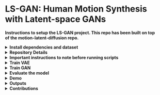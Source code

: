 # LS-GAN: Human Motion Synthesis with Latent-space GANs 

**Instructions to setup the LS-GAN project. This repo has been built on top of the motion-latent-diffusion repo.**
<details>
<summary> <b>Install dependencies and dataset </b> </summary>

1. Conda environment
conda create python=3.9 --name mld
conda activate mld
Install the packages in requirements.txt and install PyTorch 2.2.2 If any package error, refer packages_ref.txt file

pip install -r requirements.txt
We test our code on Python 3.9.12 and PyTorch 2.2.2

2. Dependencies
Run the script to download dependencies materials:

bash prepare/download_smpl_model.sh
bash prepare/prepare_clip.sh
For Text to Motion Evaluation

bash prepare/download_t2m_evaluators.sh

3. Prepare the HumanML dataset
Please refer to HumanML3D for text-to-motion dataset setup.

You can download the Human ML data from our drive : https://drive.google.com/file/d/1bOmzxuH8xNk2XM4Onfde0tstDovgRowV/view?usp=sharing. However, note that due to the distribution policy of AMASS dataset, we are not allowed to distribute the data directly. We provided just for this project to reduce the effort in setting up the data and replicate the results. Unzip the data in a folder called datasets/humanml3d. Alternatively, follow the instructions given below to do the whole setup if you are interested.

    1. Download the dataset for this folder from amass data site. Navigate to this link of humanml3d repository (https://github.com/EricGuo5513/HumanML3D/tree/main)
    2. Run the scripts for raw_pose_processing.ipynb, motion_representation.ipynb, cal_mean_variance.ipynb.
    3. Follow the instructions of downloading datasets listed in the raw_pose_processing.ipynb. These datasets should be unzipped directly in a folder called amass_data/. For ex, the kitml dataset should be unzipped such that it follows this structure: amass_data/KIT/001/001.npy
    4. Make sure all the other files such as license.txt are removed. The datasets folders will have also have to be renamed to some specific names described in the raw_pose_processing.ipynb file.
    5. After running all 3 notebooks, you should end up with a folder called datasets/humanml3d which consists of npy files, text files, Mean.npy and Std.npy of the whole data. This should consists of motion representations collated from different data sources. It follows the SMPL skeleton structure of 22 joints.
    6. Make sure to run the verification cells in the above scripts so there aren't any errors on dataset setup.

</details>

<details>
<summary> <b>Repository Details</b> </summary>
1. Our Code Changes (and explaining the folder structure)
datasets

    - humanml3d: place the downloaded dataset here
    configs: contains the arguments

    - assets (modified this file to adjust the paths accordingly): path configs

    - config_vae_humanml3d.yaml (added this file): human ml 3d config file for VAE training

    - config_GAN_humanml3d.yaml (added this file): human ml 3d config file for GAN training
    prepare:

    - contains bash scripts to download the dependecies. Also make sure once you download edit the path accordingly in the configs/assest.yaml

mld

    - models: 

        - get_model.py: edited the line 6 in this file to handle modeltype GAN and WGAN 

        - model_type: 
            - base.py: base pytorch lighting module, mld.package
            - GAN.py (added this file): this files used in the train.py. Internally calls architectures/gan_arcitecture.py etc
            - WGAN.py (added this file):  this files used in the train.py. Internally calls architectures/wgan_arcitecture.py etc
            - WGANGP.py (added this file):  this files used in the train.py. Internally calls architectures/wgangp_basic.py etc


        - architectures: define architectures
            - gan_arcitecture.py (added this file): Has the simple GAN architecture with BCE loss
            - wgan_arcitecture.py (added this file):  Has the simple GAN architecture with Wassestein loss
            - gan_dense.py (added this file):  Has the Dense GAN architecture with BCE loss
            - wgan_dense.py (added this file): Has the Dense GAN architecture with Wassestein loss
            - mlp_gan.py (added this file): Has the MLP GAN architecture with BCE loss
            - wmlp_gan.py (added this file): Has the MLP GAN architecture with Wassestein loss
            - wgangp_basic.py (added this file): Has the simple GAN architecture with Wassestein loss and gradient penalty

        -losses: 
            - mld.py: added lines 50-55, 95-96, 136-139 to handle the stage "GAN", "WGAN", "WGANGP"

    - train.py -> file in which training VAE or GAN happens.

    - trainer_bash.sh (added this file) -> To run the training in GPU

    - test.py -> testing and calculating the evaluation metrics

    - demo.py - loading the trained models and showing demo (text to motion)

    - render.py -> visulaize motions using blender

    - demo/example.txt: text input for testing

results:

    - GAN: results with GAN architectures

    - WGAN: results with WGAN architecture


</details>

<details>
<summary> <b>Important instructions to note before running scripts </b></summary>
We have set up config files depending on the model type you want to test (GAN, WGAN, WGANGP) and the architecture type.

The architecture type is set in model.arch_type in config files.

Given below is the valid architecture types you can test and demo:

stage  | architectures |
-------|-------------------|
GAN    | simple, dense, mlp |
WGAN   | simple, dense |
WGANGP | simple |

Use the appropriate config files based on the model stage as follows:

stage  | config file path |
-------|-------------------|
GAN    | ./configs/config_GAN_humanml3d.yaml |
WGAN   | ./configs/config_WGAN_humanml3d.yaml |
WGANGP | ./configs/config_WGANGP_humanml3d.yaml |

Make a checkpoints folder before running demo scripts so the models are downloaded and stored in the folder.

To make it easier for you to test the models, we have setup the demo script such that it will accept the model type and architecture type
from config files and automatically download the best model we have trained to the checkpoints folder.

</details>

<details>
<summary> <b>Train VAE </b> </summary>
Please first check the parameters in configs/config_vae_humanml3d.yaml, e.g. NAME

Then, run the following command:
```
python -m train --cfg configs/config_vae_humanml3d.yaml --cfg_assets configs/assets.yaml --batch_size 64 --nodebug
```
</details>
<details>
<summary> <b>Train GAN</b> </summary>
Ready to train GAN model?

Please update the parameters in configs/config_GAN_kitml.yaml, e.g. NAME, Update the PRETRAINED_VAE to the latest VAE ckpt model path in previous step
Use `TRAIN.STAGE=GAN` and `model.model_type=GAN` for GAN training, `WGAN` for Wassestein GAN training and `WGANGP` for Wasserstein GAN-GP respectively.
Please note you have to change both parameters for changes to work smoothly.

```
python -m train --cfg configs/config_GAN_humanml3d.yaml --cfg_assets configs/assets.yaml --batch_size 64 --nodebug
```

change the config files depending on the model type (GAN, WGAN, WGANGP). Set the architecture in model.arch_type (simple, dense, mlp). Refer
to **Important Instructions** to get all valid architecture types for each model.

</details>

<details>
<summary> <b>Evaluate the model</b> </summary>
    Please first put the tained model checkpoint path to TEST.CHECKPOINT in configs/config_GAN_humanml3d.yaml.

    Then, run the following command:

    To test trained VAE: ```python -m test --cfg configs/config_vae_humanml3d.yaml --cfg_assets configs/assets.yaml```

    To test trained GAN: ```python -m test --cfg configs/config_GAN_humanml3d.yaml --cfg_assets configs/assets.yaml```

    change the config files depending on the model type (GAN, WGAN, WGANGP). Set the architecture in model.arch_type

</details>

<details>
<summary> <b>Demo</b> </summary>

**The following instructions are for getting visual outputs from the best models we have identified for each model type and architecture.**

**First set up blender in your system. Please follow the instructions given below to do the setup.**

1. Download and Install Blender (We used windows) - https://www.blender.org/download/releases/2-93/
2. Follow the Blender Installation procedure (from step 1-6 under visualization section) mentioned in the TEMOS-Rendering motions from the url - https://github.com/Mathux/TEMOS
3. Update the path environment variable to add the path of Blender(Blender.exe) by following the steps (for windows):

    (i) Select Start select Control Panel. double click System and select the Advanced tab.

    (ii) Click Environment Variables. In the section System Variables find the PATH environment variable and select it. Click Edit. If the PATH environment variable does not exist, click New.

    (iii) In the Edit System Variable (or New System Variable) window, specify the value of the PATH environment variable. Click OK. Close all remaining windows by clicking OK.

4. Execute the following command:
```YOUR_BLENDER_PYTHON_PATH/python -m pip install -r prepare/requirements_render.txt```
5. Download the checkpoint and deps folder from the following drive link (this is mentioned in the Quick start setup and download steps in the mld repo directly follow them if using Linux or Linux subsystem in windows): https://drive.google.com/drive/folders/1U93wvPsqaSzb5waZfGFVYc4tLCAOmB4C
unzip both the folders and move them into the repo directory
6. Open the config.py file in the directory motion-latent-diffusion-main\mld\transforms\joints2rots and update the SMPL_MODEL_DIR, GMM_MODEL_DIR, SMPL_MEAN_FILE and Part_Seg_DIR variables with respective file paths in your local systems.
7. Rename the render_mld.yaml file name into render.yaml in the configs folder.
8. Now execute the below command from the repo directory in command prompt
```blender --background --python render.py -- --cfg=./configs/render.yaml --dir=YOUR_NPY_FOLDER --mode=video --joint_type=HumanML3D```

In case the video generation fails but the frames are generated succefully, use blender to make video from the generated frames (reference video to do this: https://www.youtube.com/watch?v=jRsYkp3GoK0&ab_channel=BlenderInferno)

Make a folder called 'checkpoints' which will store all the necessary model checkpoints required to run this project and demo it.

Set the stage variable in TRAIN.STAGE inside the config files to set the GAN model type. To set the specific architecture (basic, dense, mlp) set it under
model.arch_type in the config files.

To run the demo using the trained GAN for the inputs demo/example.txt

Run demo using:  ```python demo.py --cfg configs/config_GAN_humanml3d.yaml --cfg_assets ./configs/assets.yaml --example ./demo/example.txt ```

The outputs:

npy file: the generated motions with the shape of (nframe, 22, 3) for HumanML. You can find these in the results section.
text file: the input text prompt

</details>

<details>
<summary><b>Outputs</b></summary>
You can find the npy converted to video here: https://drive.google.com/drive/folders/1ocYIgjiVJBfSw_jg_uHzdxwanFX3QwOY?usp=drive_link
</details>

<details>
<summary><b>Contributions</b></summary>

- Avinash Amballa: Trained VAE, Setup the intiial code base and implmented the Simple GAN, Dense GAN with BCE loss. (gan_architecture.py, gan_dense.py, GAN.py)

- Vinitra Muralikrishnan: Implemented MLP GAN with BCE loss and Wassestein loss. Implemented Basic WGAN with Gradient Penality. (mlp_gan.py, wmlp_gan.py and wgangp_basic.py, WGANGP.py)

- Gayathri Akkinapalli: Implemented Simple GAN, Dense GAN with Wasserstein loss. Set up belder to render video from npy files. (wgan_architecture.py, wgan_dense.py, WGAN.py)
</details>

